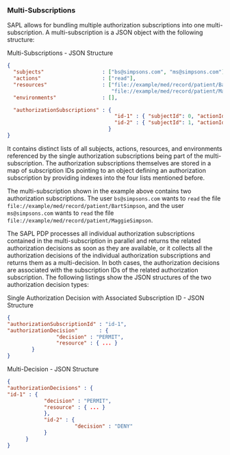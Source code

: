 ### Multi-Subscriptions

SAPL allows for bundling multiple authorization subscriptions into one multi-subscription. A multi-subscription is a JSON object with the following structure:

Multi-Subscriptions - JSON Structure

```json
{
  "subjects"                   : ["bs@simpsons.com", "ms@simpsons.com"],
  "actions"                    : ["read"],
  "resources"                  : ["file://example/med/record/patient/BartSimpson",
                                  "file://example/med/record/patient/MaggieSimpson"],
  "environments"               : [],

  "authorizationSubscriptions" : {
                                   "id-1" : { "subjectId": 0, "actionId": 0, "resourceId": 0 },
                                   "id-2" : { "subjectId": 1, "actionId": 0, "resourceId": 1 }
                                 }
}
```

It contains distinct lists of all subjects, actions, resources, and environments referenced by the single authorization subscriptions being part of the multi-subscription. The authorization subscriptions themselves are stored in a map of subscription IDs pointing to an object defining an authorization subscription by providing indexes into the four lists mentioned before.

The multi-subscription shown in the example above contains two authorization subscriptions. The user `bs@simpsons.com` wants to `read` the file `file://example/med/record/patient/BartSimpson`, and the user `ms@simpsons.com` wants to `read` the file `file://example/med/record/patient/MaggieSimpson`.

The SAPL PDP processes all individual authorization subscriptions contained in the multi-subscription in parallel and returns the related authorization decisions as soon as they are available, or it collects all the authorization decisions of the individual authorization subscriptions and returns them as a multi-decision. In both cases, the authorization decisions are associated with the subscription IDs of the related authorization subscription. The following listings show the JSON structures of the two authorization decision types:

Single Authorization Decision with Associated Subscription ID - JSON Structure

```json
{
"authorizationSubscriptionId" : "id-1",
"authorizationDecision"       : {
                "decision" : "PERMIT",
                "resource" : { ... }
        }
}

```

Multi-Decision - JSON Structure

```json
{
"authorizationDecisions" : {
"id-1" : {
            "decision" : "PERMIT",
            "resource" : { ... }
            },
            "id-2" : {
                      "decision" : "DENY"
            }
      }
}

```
